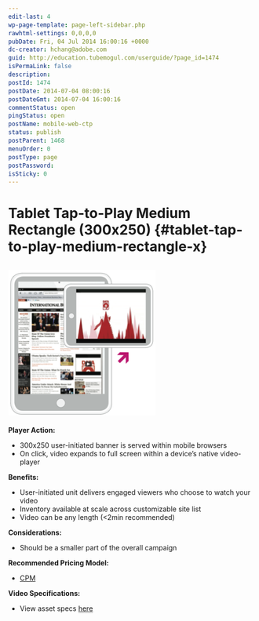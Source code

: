 ```yaml
---
edit-last: 4
wp-page-template: page-left-sidebar.php
rawhtml-settings: 0,0,0,0
pubDate: Fri, 04 Jul 2014 16:00:16 +0000
dc-creator: hchang@adobe.com
guid: http://education.tubemogul.com/userguide/?page_id=1474
isPermaLink: false
description: 
postId: 1474
postDate: 2014-07-04 08:00:16
postDateGmt: 2014-07-04 16:00:16
commentStatus: open
pingStatus: open
postName: mobile-web-ctp
status: publish
postParent: 1468
menuOrder: 0
postType: page
postPassword: 
isSticky: 0
---
```


# Tablet Tap-to-Play Medium Rectangle (300x250) {#tablet-tap-to-play-medium-rectangle-x}

## [ ![Mobile Web CTP](assets/mobile-web-ctp-300x297.png)](assets/mobile-web-ctp.png)

**Player Action:**

* 300x250 user-initiated banner is served within mobile browsers
* On click, video expands to full screen within a device’s native video-player

**Benefits:**

* User-initiated unit delivers engaged viewers who choose to watch your video
* Inventory available at scale across customizable site list
* Video can be any length (<2min recommended)

**Considerations:**

* Should be a smaller part of the overall campaign

**Recommended Pricing Model:**

* [CPM](../../../../user-guide/planning/ad-formats/performance-pricing.md)

**Video Specifications:**

* View asset specs [here](../../../../user-guide/planning/ad-formats/ad-specs.md)

&nbsp; 